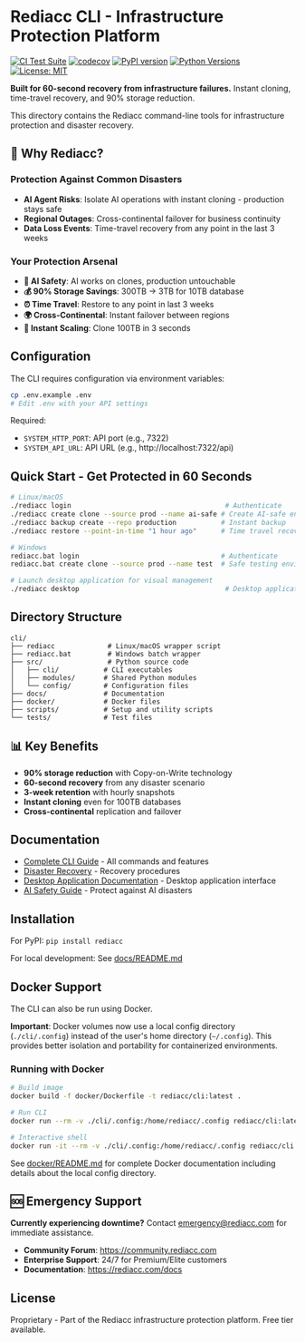 # Rediacc CLI - Infrastructure Protection Platform

[![CI Test Suite](https://github.com/rediacc/cli/actions/workflows/test-cli.yml/badge.svg)](https://github.com/rediacc/cli/actions/workflows/test-cli.yml)
[![codecov](https://codecov.io/gh/rediacc/cli/branch/main/graph/badge.svg)](https://codecov.io/gh/rediacc/cli)
[![PyPI version](https://badge.fury.io/py/rediacc.svg)](https://badge.fury.io/py/rediacc)
[![Python Versions](https://img.shields.io/pypi/pyversions/rediacc.svg)](https://pypi.org/project/rediacc/)
[![License: MIT](https://img.shields.io/badge/License-MIT-yellow.svg)](https://opensource.org/licenses/MIT)

**Built for 60-second recovery from infrastructure failures.** Instant cloning, time-travel recovery, and 90% storage reduction.

This directory contains the Rediacc command-line tools for infrastructure protection and disaster recovery.

## 🚀 Why Rediacc?

### Protection Against Common Disasters
- **AI Agent Risks**: Isolate AI operations with instant cloning - production stays safe
- **Regional Outages**: Cross-continental failover for business continuity
- **Data Loss Events**: Time-travel recovery from any point in the last 3 weeks

### Your Protection Arsenal
- **🤖 AI Safety**: AI works on clones, production untouchable
- **💰 90% Storage Savings**: 300TB → 3TB for 10TB database
- **⏰ Time Travel**: Restore to any point in last 3 weeks
- **🌍 Cross-Continental**: Instant failover between regions
- **🚀 Instant Scaling**: Clone 100TB in 3 seconds

## Configuration

The CLI requires configuration via environment variables:

```bash
cp .env.example .env
# Edit .env with your API settings
```

Required:
- `SYSTEM_HTTP_PORT`: API port (e.g., 7322)
- `SYSTEM_API_URL`: API URL (e.g., http://localhost:7322/api)

## Quick Start - Get Protected in 60 Seconds

```bash
# Linux/macOS
./rediacc login                                      # Authenticate
./rediacc create clone --source prod --name ai-safe # Create AI-safe environment
./rediacc backup create --repo production           # Instant backup
./rediacc restore --point-in-time "1 hour ago"      # Time travel recovery

# Windows
rediacc.bat login                                   # Authenticate
rediacc.bat create clone --source prod --name test  # Safe testing environment

# Launch desktop application for visual management
./rediacc desktop                                    # Desktop application
```

## Directory Structure

```
cli/
├── rediacc             # Linux/macOS wrapper script
├── rediacc.bat         # Windows batch wrapper
├── src/                # Python source code
│   ├── cli/           # CLI executables
│   ├── modules/       # Shared Python modules
│   └── config/        # Configuration files
├── docs/              # Documentation
├── docker/            # Docker files
├── scripts/           # Setup and utility scripts
└── tests/             # Test files
```

## 📊 Key Benefits

- **90% storage reduction** with Copy-on-Write technology
- **60-second recovery** from any disaster scenario
- **3-week retention** with hourly snapshots
- **Instant cloning** even for 100TB databases
- **Cross-continental** replication and failover

## Documentation

- [Complete CLI Guide](docs/README.md) - All commands and features
- [Disaster Recovery](docs/guides/) - Recovery procedures
- [Desktop Application Documentation](docs/DESKTOP.md) - Desktop application interface
- [AI Safety Guide](https://rediacc.com/docs/guides/ai-safety) - Protect against AI disasters

## Installation

For PyPI: `pip install rediacc`

For local development: See [docs/README.md](docs/README.md)

## Docker Support

The CLI can also be run using Docker.

**Important**: Docker volumes now use a local config directory (`./cli/.config`) instead of the user's home directory (`~/.config`). This provides better isolation and portability for containerized environments.

### Running with Docker

```bash
# Build image
docker build -f docker/Dockerfile -t rediacc/cli:latest .

# Run CLI
docker run --rm -v ./cli/.config:/home/rediacc/.config rediacc/cli:latest

# Interactive shell
docker run -it --rm -v ./cli/.config:/home/rediacc/.config rediacc/cli:latest /bin/bash
```

See [docker/README.md](docker/README.md) for complete Docker documentation including details about the local config directory.

## 🆘 Emergency Support

**Currently experiencing downtime?** Contact emergency@rediacc.com for immediate assistance.

- **Community Forum**: https://community.rediacc.com
- **Enterprise Support**: 24/7 for Premium/Elite customers
- **Documentation**: https://rediacc.com/docs

## License

Proprietary - Part of the Rediacc infrastructure protection platform. Free tier available.